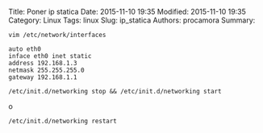 Title: Poner ip statica
Date: 2015-11-10 19:35
Modified: 2015-11-10 19:35
Category: Linux
Tags: linux
Slug: ip_statica
Authors: procamora
Summary:

`vim /etc/network/interfaces`

```
auto eth0
inface eth0 inet static
address 192.168.1.3
netmask 255.255.255.0
gateway 192.168.1.1
```

`/etc/init.d/networking stop && /etc/init.d/networking start`

o

`/etc/init.d/networking restart`
